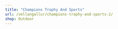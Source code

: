 ```yaml
---
title: "Champions Trophy And Sports"
url: /vellangallur/champions-trophy-and-sports-2/
shop: Outdoor
---
```

